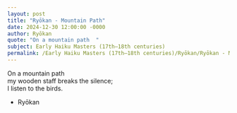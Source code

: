 ```yaml
---
layout: post
title: "Ryōkan - Mountain Path"
date: 2024-12-30 12:00:00 -0000
author: Ryōkan
quote: "On a mountain path  "
subject: Early Haiku Masters (17th–18th centuries)
permalink: /Early Haiku Masters (17th–18th centuries)/Ryōkan/Ryōkan - Mountain Path
---
```


On a mountain path  
my wooden staff breaks the silence;  
I listen to the birds.

- Ryōkan
